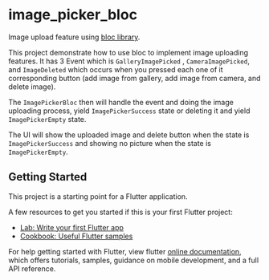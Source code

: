 # image_picker_bloc

Image upload feature using [bloc library](https://bloclibrary.dev/#/).

This project demonstrate how to use bloc to implement image uploading features. It has 3 Event which is `GalleryImagePicked` , `CameraImagePicked`, and `ImageDeleted` which occurs when you pressed each one of it corresponding button (add image from gallery, add image from camera, and delete image).  

The `ImagePickerBloc` then will handle the event and doing the image uploading process, yield `ImagePickerSuccess` state or deleting it and yield `ImagePickerEmpty` state.

The UI will show the uploaded image and delete button when the state is `ImagePickerSuccess` and showing no picture when the state is `ImagePickerEmpty`.



## Getting Started

This project is a starting point for a Flutter application.

A few resources to get you started if this is your first Flutter project:

- [Lab: Write your first Flutter app](https://flutter.dev/docs/get-started/codelab)
- [Cookbook: Useful Flutter samples](https://flutter.dev/docs/cookbook)

For help getting started with Flutter, view flutter
[online documentation](https://flutter.dev/docs), which offers tutorials,
samples, guidance on mobile development, and a full API reference.
